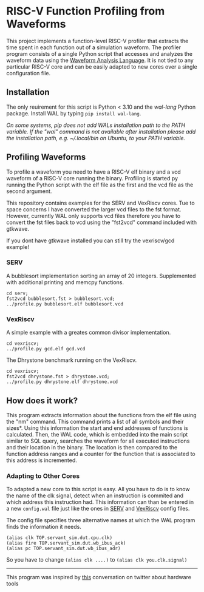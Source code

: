 # RISC-V Function Profiling from Waveforms

This project implements a function-level RISC-V profiler that extracts the time spent in each function out of a simulation waveform.
The profiler program consists of a single Python script that accesses and analyzes the waveform data using the [Waveform Analysis Language](https://github.com/ics-jku/wal). It is not tied to any particular RISC-V core and can be easily adapted to new cores over a single configuration file.


## Installation
The only reuirement for this script is Python < 3.10 and the *wal-lang* Python package.
Install WAL by typing `pip install wal-lang`.

_On some systems, pip does not add WALs installation path to the PATH variable. If the "wal" command is not available after installation please add the installation path, e.g. ~/.local/bin on Ubuntu, to your PATH variable._

## Profiling Waveforms
To profile a waveform you need to have a RISC-V elf binary and a vcd waveform of a RISC-V core running the binary.
Profiling is started py running the Python script with the elf file as the first and the vcd file as the second argument.

This repository contains examples for the SERV and VexRiscv cores.
Tue to space concerns I have converted the larger vcd files to the fst format. However, currently WAL only supports vcd files therefore you have to 
convert the fst files back to vcd using the "fst2vcd" command included with gtkwave. 

If you dont have gtkwave installed you can still try the vexriscv/gcd example!

### SERV
A bubblesort implementation sorting an array of 20 integers. Supplemented with additional printing and memcpy functions.
```
cd serv;
fst2vcd bubblesort.fst > bubblesort.vcd;
../profile.py bubblesort.elf bubblesort.vcd
```

### VexRiscv
A simple example with a greates common divisor implementation.
```
cd vexriscv;
../profile.py gcd.elf gcd.vcd
```

The Dhrystone benchmark running on the VexRiscv.
```
cd vexriscv;
fst2vcd dhrystone.fst > dhrystone.vcd;
../profile.py dhrystone.elf dhrystone.vcd
```

## How does it work?
This program extracts information about the functions from the elf file using the "nm" command. This command prints a list of all symbols and their sizes*.
Using this information the start and end addresses of functions is calculated. Then, the WAL code, which is embedded into the main script similar to SQL query, searches the waveform for all executed instructions and their location in the binary. The location is then compared to the function address ranges and a counter for the function that is associated to this address is incremented.

### Adapting to Other Cores
To adapted a new core to this script is easy. All you have to do is to know the name of the clk signal, detect when an instruction is commited and which address this instruction had.
This information can than be entered in a new `config.wal` file just like the ones in [SERV](https://github.com/LucasKl/riscv-function-profiling/blob/main/serv/config.wal) and [VexRiscv](https://github.com/LucasKl/riscv-function-profiling/blob/main/vexriscv/config.wal) config files.

The config file specifies three alternative names at which the WAL program finds the information it needs.

```
(alias clk TOP.servant_sim.dut.cpu.clk)
(alias fire TOP.servant_sim.dut.wb_ibus_ack)
(alias pc TOP.servant_sim.dut.wb_ibus_adr)
```

So you have to change `(alias clk ....)` to `(alias clk you.clk.signal)`

---

This program was inspired by [this](https://twitter.com/OlofKindgren/status/1495845664999325704) conversation on twitter about hardware tools
